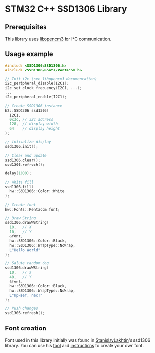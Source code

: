 # STM32 C++ SSD1306 Library

## Prerequisites 

This library uses [libopencm3](https://github.com/libopencm3/libopencm3) for I²C communication.

## Usage example

```cpp
#include <SSD1306/SSD1306.h>
#include <SSD1306/Fonts/Pentacom.h>

// Init i2c (see libopencm3 documentation)
i2c_peripheral_disable(I2C1);
i2c_set_clock_frequency(I2C1, ...);
...
i2c_peripheral_enable(I2C1);

// Create SSD1306 instance
h2::SSD1306 ssd1306(
  I2C1,
  0x3c, // i2c address
  128,  // display width
  64    // display height
);

// Initialize display
ssd1306.init();

// Clear and update
ssd1306.clear();
ssd1306.refresh();

delay(1000);

// White fill
ssd1306.fill(
  hw::SSD1306::Color::White
);

// Create font
hw::Fonts::Pentacom font;

// Draw String
ssd1306.drawWString(
  10,   // X
  10,   // Y
  &font,
  hw::SSD1306::Color::Black,
  hw::SSD1306::WrapType::NoWrap,
  L"Hello World"
);

// Salute random dog
ssd1306.drawWString(
  10,   // X
  40,   // Y
  &font,
  hw::SSD1306::Color::Black,
  hw::SSD1306::WrapType::NoWrap,
  L"Привет, пёс!"
);

// Push changes
ssd1306.refresh();

```

## Font creation
Font used in this library initially was found in [StanislavLakhtin](https://github.com/StanislavLakhtin/ssd1306_libopencm3)'s ssd1306 library.
You can use his [tool](https://github.com/StanislavLakhtin/ssd1306_libopencm3/tree/master/tools/pentacom-font) and [instructions](https://github.com/StanislavLakhtin/ssd1306_libopencm3/blob/master/tools/pentacom-font/about.md) to create your own font.
